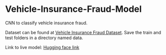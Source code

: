 # Vehicle-Insurance-Fraud-Model
CNN to classify vehicle insurance fraud.

Dataset can be found at [Vehicle Insurance Fraud Dataset](https://www.kaggle.com/datasets/gauravduttakiit/vehicle-insurance-fraud-classification/data). Save the train and test folders in a directory named data.

Link to live model: [Hugging face link](https://huggingface.co/spaces/gs1803/Vehicle-Insurance-Fraud-CNN)
